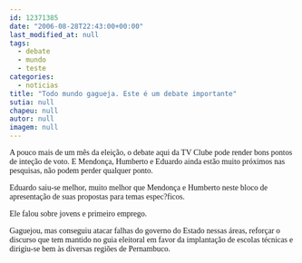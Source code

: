 ```yaml
---
id: 12371385
date: "2006-08-28T22:43:00+00:00"
last_modified_at: null
tags:
  - debate
  - mundo
  - teste
categories:
  - noticias
title: "Todo mundo gagueja. Este é um debate importante"
sutia: null
chapeu: null
autor: null
imagem: null
---
```

<p><P><FONT face=Verdana>A pouco mais de um mês da eleição, o debate aqui da TV Clube pode render bons pontos de inteção de voto. E Mendonça, Humberto e Eduardo ainda estão muito próximos nas pesquisas, não podem perder qualquer ponto.</FONT></P></p>
<p><P><FONT face=Verdana>Eduardo saiu-se melhor, muito melhor que Mendonça e Humberto neste bloco de apresentação de suas propostas para temas espec?ficos.</FONT></P></p>
<p><P><FONT face=Verdana>Ele falou sobre jovens e primeiro emprego. </FONT></P></p>
<p><P><FONT face=Verdana>Gaguejou, mas conseguiu atacar falhas do governo do Estado nessas áreas, reforçar o discurso que tem mantido no guia eleitoral em favor da implantação de escolas técnicas e dirigiu-se bem às diversas regiões de Pernambuco.</FONT></P> </p>
